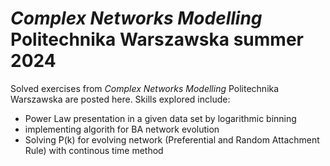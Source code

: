 # *Complex Networks Modelling* Politechnika Warszawska summer 2024
Solved exercises from *Complex Networks Modelling* Politechnika Warszawska are posted here. Skills explored include:
* Power Law presentation in a given data set by logarithmic binning
* implementing algorith for BA network evolution
* Solving P(k) for evolving network (Preferential and Random Attachment Rule) with continous time method
